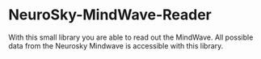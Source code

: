 NeuroSky-MindWave-Reader
========================

With this small library you are able to read out the MindWave. All possible data from the Neurosky Mindwave is accessible with this library.
